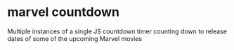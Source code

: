# marvel countdown
 Multiple instances of a single JS countdown timer counting down to release dates of some of the upcoming Marvel movies
